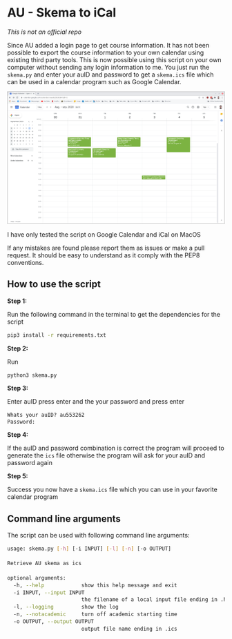 # AU - Skema to iCal

*This is not an official repo*



Since AU added a login page to get course information. It has not been possible to export the course information to your own calendar using existing third party tools. This is now possible using this script on your own computer without sending any login information to me. You just run the `skema.py` and enter your auID and password to get a `skema.ics` file which can be used in a calendar program such as Google Calendar.



![step1](img/preview.png)



I have only tested the script on Google Calendar and iCal on MacOS



If any mistakes are found please report them as issues or make a pull request. It should be easy to understand as it comply with the PEP8 conventions.



## How to use the script

**Step 1:**

Run the following command in the terminal to get the dependencies for the script

```bash
pip3 install -r requirements.txt
```



**Step 2:**

Run

```bash
python3 skema.py
```



**Step 3:**

Enter auID press enter and the your password and press enter

```
Whats your auID? au553262
Password: 
```



**Step 4:** 

If the auID and password combination is correct the program will proceed to generate the `ics` file otherwise the program will ask for your auID and password again



**Step 5:**

Success you now have a `skema.ics` file which you can use in your favorite calendar program



## Command line arguments

The script can be used with following command line arguments: 

```bash
usage: skema.py [-h] [-i INPUT] [-l] [-n] [-o OUTPUT]

Retrieve AU skema as ics

optional arguments:
  -h, --help            show this help message and exit
  -i INPUT, --input INPUT
                        the filename of a local input file ending in .html
  -l, --logging         show the log
  -n, --notacademic     turn off academic starting time
  -o OUTPUT, --output OUTPUT
                        output file name ending in .ics
```

